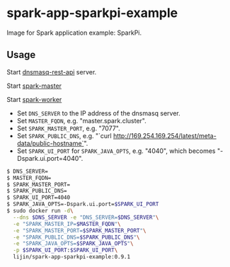 spark-app-sparkpi-example
============

Image for Spark application example: SparkPi.

Usage
-----

Start [dnsmasq-rest-api](https://index.docker.io/u/lijin/dnsmasq-rest-api/) server.

Start [spark-master](../spark-master)

Start [spark-worker](../spark-worker)

* Set `DNS_SERVER` to the IP address of the dnsmasq server.
* Set `MASTER_FQDN`, e.g. "master.spark.cluster".
* Set `SPARK_MASTER_PORT`, e.g. "7077".
* Set `SPARK_PUBLIC_DNS`, e.g. "\`curl http://169.254.169.254/latest/meta-data/public-hostname`".
* Set `SPARK_UI_PORT` for `SPARK_JAVA_OPTS`, e.g. "4040", which becomes "-Dspark.ui.port=4040".

```bash
$ DNS_SERVER=
$ MASTER_FQDN=
$ SPARK_MASTER_PORT=
$ SPARK_PUBLIC_DNS=
$ SPARK_UI_PORT=4040
$ SPARK_JAVA_OPTS=-Dspark.ui.port=$SPARK_UI_PORT
$ sudo docker run -d\
  --dns $DNS_SERVER -e "DNS_SERVER=$DNS_SERVER"\
  -e "SPARK_MASTER_IP=$MASTER_FQDN"\
  -e "SPARK_MASTER_PORT=$SPARK_MASTER_PORT"\
  -e "SPARK_PUBLIC_DNS=$SPARK_PUBLIC_DNS"\
  -e "SPARK_JAVA_OPTS=$SPARK_JAVA_OPTS"\
  -p $SPARK_UI_PORT:$SPARK_UI_PORT\
  lijin/spark-app-sparkpi-example:0.9.1
```
